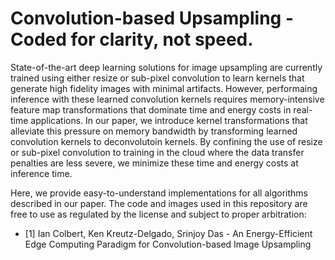 # Convolution-based Upsampling - Coded for clarity, not speed.

State-of-the-art deep learning solutions for image upsampling are currently trained using either resize or sub-pixel convolution to learn kernels that generate high fidelity images with minimal artifacts. However, performaing inference with these learned convolution kernels requires memory-intensive feature map transformations that dominate time and energy costs in real-time applications. In our paper, we introduce kernel transformations that alleviate this pressure on memory bandwidth by transforming learned convolution kernels to deconvolutoin kernels. By confining the use of resize or sub-pixel convolution to training in the cloud where the data transfer penalties are less severe, we minimize these time and energy costs at inference time.

Here, we provide easy-to-understand implementations for all algorithms described in our paper. The code and images used in this repository are free to use as regulated by the license and subject to proper arbitration:

- [1] Ian Colbert, Ken Kreutz-Delgado, Srinjoy Das - An Energy-Efficient Edge Computing Paradigm for Convolution-based Image Upsampling
